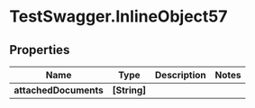 # TestSwagger.InlineObject57

## Properties

Name | Type | Description | Notes
------------ | ------------- | ------------- | -------------
**attachedDocuments** | **[String]** |  | 


